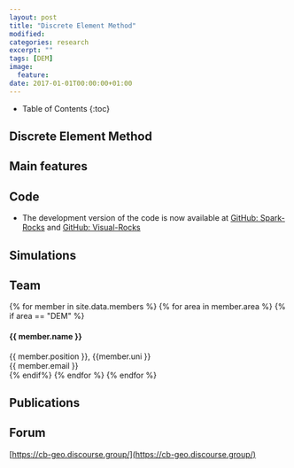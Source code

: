 ```yaml
---
layout: post
title: "Discrete Element Method"
modified:
categories: research
excerpt: ""
tags: [DEM]
image:
  feature:
date: 2017-01-01T00:00:00+01:00
---
```

* Table of Contents
{:toc}

## Discrete Element Method

## Main features


## Code

* The development version of the code is now available at [GitHub: Spark-Rocks](https://github.com/cb-geo/spark-rocksr) and [GitHub: Visual-Rocks](https://github.com/cb-geo/visual-rocks)

## Simulations

## Team
<!-- Team filled from _data/members.yaml-->
   <div class="team">
    {% for member in site.data.members %}
      {% for area in member.area %}
        {% if area == "DEM" %}
          <div class="user">
            <div class="userimg" style="background-image:url('{{ site.baseurl }}/images/cb-geo/team/{{ member.image }}')">
            </div>
            <h4>{{ member.name }}</h4>	
            {{ member.position }}, {{member.uni }}<br/>
	 <a h   ref="mailto:{{ member.email }}">{{ member.email }}</a>
          </div>
        {% endif%}
      {% endfor %}
    {% endfor %}
   </div>
<!-- End team -->

## Publications


## Forum
[https://cb-geo.discourse.group/](https://cb-geo.discourse.group/)



